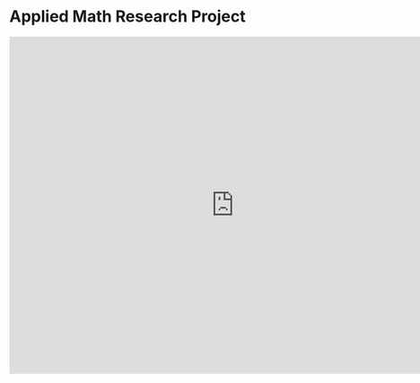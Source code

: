 # Applied Math Research Project

<iframe width="800" height="600" src="https://app.powerbi.com/view?r=eyJrIjoiNmE2Yjk2OTctZGM2OS00YmNjLThkMDctYjQ5ZjlhZDk3Nzc4IiwidCI6IjQyYTllZjJjLTMzYjctNGQ1Ni1iNjQyLWM3MGYyZjAxMzM3NiJ9" frameborder="0" allowFullScreen="true"></iframe>